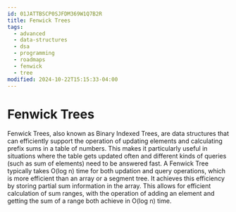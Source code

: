 ```yaml
---
id: 01JATTBSCP0SJFDM369W1Q7B2R
title: Fenwick Trees
tags:
  - advanced
  - data-structures
  - dsa
  - programming
  - roadmaps
  - fenwick
  - tree
modified: 2024-10-22T15:15:33-04:00
---
```

# Fenwick Trees

Fenwick Trees, also known as Binary Indexed Trees, are data structures that can efficiently support the operation of updating elements and calculating prefix sums in a table of numbers. This makes it particularly useful in situations where the table gets updated often and different kinds of queries (such as sum of elements) need to be answered fast. A Fenwick Tree typically takes O(log n) time for both updation and query operations, which is more efficient than an array or a segment tree. It achieves this efficiency by storing partial sum information in the array. This allows for efficient calculation of sum ranges, with the operation of adding an element and getting the sum of a range both achieve in O(log n) time.